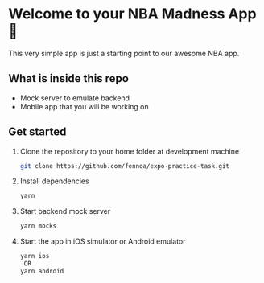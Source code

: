 # Welcome to your NBA Madness App 👋
This very simple app is just a starting point to our awesome NBA app.

## What is inside this repo
- Mock server to emulate backend
- Mobile app that you will be working on

## Get started

1. Clone the repository to your home folder at development machine

   ```zsh
   git clone https://github.com/fennoa/expo-practice-task.git
   ```

2. Install dependencies

   ```zsh
   yarn
   ```

3. Start backend mock server

   ```zsh
   yarn mocks
   ```

4. Start the app in iOS simulator or Android emulator

   ```zsh
   yarn ios
    OR
   yarn android
   ```
